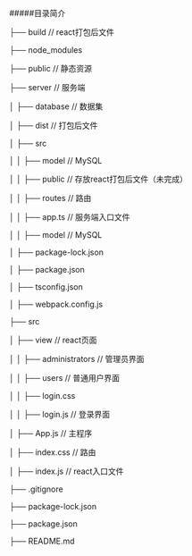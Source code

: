 #####目录简介

├── build                         // react打包后文件

├── node_modules

├── public                        // 静态资源

├── server                        // 服务端

│   ├── database                  // 数据集

│   ├── dist                      // 打包后文件

│   ├── src

│   │   ├── model                 // MySQL

│   │   ├── public                // 存放react打包后文件（未完成）

│   │   ├── routes                // 路由

│   │   ├── app.ts                // 服务端入口文件

│   │   ├── model                 // MySQL

│   ├── package-lock.json

│   ├── package.json

│   ├── tsconfig.json

│   ├── webpack.config.js

├── src

│   ├── view                      // react页面

│   │   ├── administrators        // 管理员界面

│   │   ├── users                 // 普通用户界面

│   │   ├── login.css

│   │   ├── login.js              // 登录界面

│   ├── App.js                    // 主程序

│   ├── index.css                 // 路由

│   ├── index.js                  // react入口文件

├── .gitignore

├── package-lock.json

├── package.json

├── README.md
